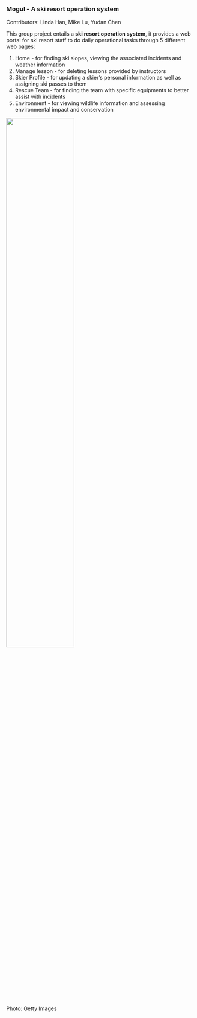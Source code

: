 ### Mogul - A ski resort operation system
Contributors: Linda Han, Mike Lu, Yudan Chen 

This group project entails a **ski resort operation system**, it provides a web portal for ski resort staff to do daily operational tasks through 5 different web pages:
1. Home - for finding ski slopes, viewing the associated incidents and weather information
2. Manage lesson - for deleting lessons provided by instructors
3. Skier Profile - for updating a skier’s personal information as well as assigning ski passes to them
4. Rescue Team - for finding the team with specific equipments to better assist with incidents
5. Environment - for viewing wildlife information and assessing environmental impact and conservation

<img src="https://assets.vogue.com/photos/657ca3f8e3823f5dc8d413a8/master/w_1600%2Cc_limit/Snowmass%2C%2520Colorado_GettyImages-1135607220.jpg" width=60%></img>
<figcaption>Photo: Getty Images</figcaption>
